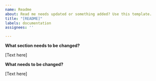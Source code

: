 ```yaml
---
name: Readme
about: Read me needs updated or something added? Use this template.
title: "[README]"
labels: documentation
assignees: ''

---
```


**What section needs to be changed?**

[Text here]

**What needs to be changed?**

[Text here]

